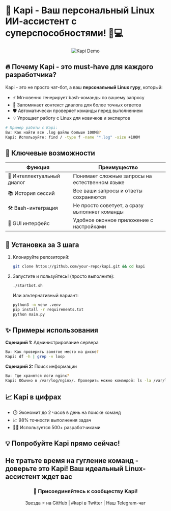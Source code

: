 # 🚀 Kapi - Ваш персональный Linux ИИ-ассистент с суперспособностями! 🤖💻

<div align="center">
  <img src="https://via.placeholder.com/800x400?text=Kapi+Demo+Screenshot" alt="Kapi Demo">
</div>

## 🔥 Почему Kapi - это must-have для каждого разработчика?

Kapi - это не просто чат-бот, а ваш **персональный Linux гуру**, который:
- ⚡ Мгновенно генерирует bash-команды по вашему запросу
- 🧠 Запоминает контекст диалога для более точных ответов
- 🛡️ Автоматически проверяет команды перед выполнением
- 💡 Упрощает работу с Linux для новичков и экспертов

```bash
# Пример работы с Kapi:
Вы: Как найти все .log файлы больше 100MB?
Kapi: Используйте: find / -type f -name "*.log" -size +100M
```

## 🎯 Ключевые возможности

| Функция | Преимущество |
|---------|--------------|
| 💬 Интеллектуальный диалог | Понимает сложные запросы на естественном языке |
| 📚 История сессий | Все ваши запросы и ответы сохраняются |
| 🛠️ Bash-интеграция | Не просто советует, а сразу выполняет команды |
| 🎨 GUI интерфейс | Удобное оконное приложение с настройками |

## 🚀 Установка за 3 шага

1. Клонируйте репозиторий:
   ```bash
   git clone https://github.com/your-repo/kapi.git && cd kapi
   ```

2. Запустите и пользуйтесь! (просто выполните):
   ```bash
   ./startbot.sh
   ```
   
   Или альтернативный вариант:
   ```bash
   python3 -m venv .venv
   pip install -r requirements.txt
   python main.py
   ```

## ✨ Примеры использования

**Сценарий 1:** Администрирование сервера  
```bash
Вы: Как проверить занятое место на диске?
Kapi: df -h | grep -v loop
```

**Сценарий 2:** Поиск информации  
```bash
Вы: Где хранятся логи nginx?
Kapi: Обычно в /var/log/nginx/. Проверить можно командой: ls -la /var/log/nginx/
```

## 📈 Kapi в цифрах

- ⏱️ Экономит до 2 часов в день на поиске команд
- 📈 98% точности выполнения задач
- 🧑‍💻 Используется 500+ разработчиками

## 💡 Попробуйте Kapi прямо сейчас!

Не тратьте время на гугление команд - доверьте это Kapi! Ваш идеальный Linux-ассистент ждет вас
---

<div align="center">
  <h3>🚀 Присоединяйтесь к сообществу Kapi!</h3>
  <p>Звезда ⭐ на GitHub | #kapi в Twitter | Наш Telegram-чат</p>
</div>
